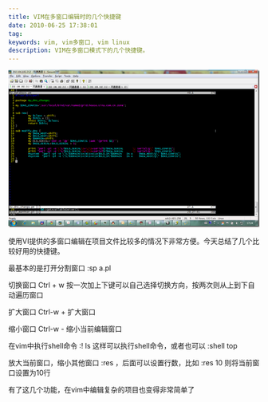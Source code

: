 ```yaml
---
title: VIM在多窗口编辑时的几个快捷键
date: 2010-06-25 17:38:01
tag: 
keywords: vim, vim多窗口, vim linux
description: VIM在多窗口模式下的几个快捷键。
---
```


[![](./20100625-vim-split/image_thumb.png)](http://images.cnblogs.com/cnblogs_com/cocowool/WindowsLiveWriter/VIM_F799/image_2.png)

使用VI提供的多窗口编辑在项目文件比较多的情况下非常方便。今天总结了几个比较好用的快捷键。

最基本的是打开分割窗口 :sp a.pl

切换窗口 Ctrl + w 按一次加上下键可以自己选择切换方向，按两次则从上到下自动遍历窗口

扩大窗口 Ctrl-w + 扩大窗口

缩小窗口 Ctrl-w - 缩小当前编辑窗口

在vim中执行shell命令 :! ls 这样可以执行shell命令，或者也可以 :shell top

放大当前窗口，缩小其他窗口 :res ，后面可以设置行数，比如 :res 10 则将当前窗口设置为10行

有了这几个功能，在vim中编辑复杂的项目也变得非常简单了












